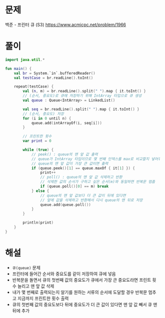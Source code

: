 # 문제
백준 - 프린터 큐 (S3)
https://www.acmicpc.net/problem/1966


# 풀이

```Kotlin
import java.util.*

fun main() {
    val br = System.`in`.bufferedReader()
    val testCase = br.readLine().toInt()

    repeat(testCase) {
        val (n, m) = br.readLine().split(" ").map { it.toInt() }
        // (순서, 중요도)로 큐에 저장하기 위해 IntArray 타입으로 큐 생성
        val queue : Queue<IntArray> = LinkedList()

        val seq = br.readLine().split(" ").map { it.toInt() }
        // (순서, 중요도) 저장
        for (i in 0 until n) {
            queue.add(intArrayOf(i, seq[i]))
        }

        // 프린트한 횟수
        var print = 0

        while (true) {
            // peek() : queue의 맨 앞 값 출력
            // queue가 IntArray 타입이므로 몇 번째 인덱스를 max로 비교할지 넣어줘야함
            // queue의 맨 앞 값이 가장 큰 값이면 출력
            if (queue.peek()[1] == queue.maxOf { it[1] }) {
                print++
                // poll() : queue의 맨 앞 값 삭제하고 반환
                // 삭제한 값의 순서가 구하고 싶은 순서(m)와 동일하면 반복문 멈춤
                if (queue.poll()[0] == m) break
            } else {
                // queue의 맨 앞 값보다 더 큰 값이 뒤에 있다면
                // 앞에 값을 삭제하고 반환해서 다시 queue의 맨 뒤로 저장
                queue.add(queue.poll())
            }
        }

        println(print)
    }
}
```


# 해설
* `큐(queue)` 문제
* 프린터에 들어간 순서와 중요도를 같이 저장하여 큐에 넣음
* 반복문을 돌면서 큐의 첫번째 값의 중요도가 큐에서 가장 큰 중요도라면
  프린트 횟수 늘리고 맨 앞 값 삭제
* 내가 몇 번째로 출력되는지 알기를 원하는 서류의 순서에 도달할 경우
  반복문 멈추고 지금까지 프린트한 횟수 출력
* 큐의 첫번째 값의 중요도보다 뒤에 중요도가 더 큰 값이 있다면
  맨 앞 값 빼서 큐 맨 뒤에 추가
